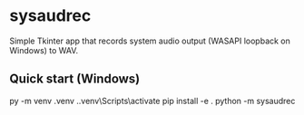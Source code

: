 # sysaudrec

Simple Tkinter app that records system audio output (WASAPI loopback on Windows) to WAV.

## Quick start (Windows)


py -m venv .venv
.\.venv\Scripts\activate
pip install -e .
python -m sysaudrec
